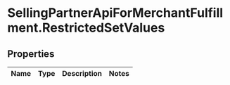 # SellingPartnerApiForMerchantFulfillment.RestrictedSetValues

## Properties
Name | Type | Description | Notes
------------ | ------------- | ------------- | -------------


